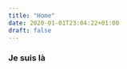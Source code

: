 ```yaml
---
title: "Home"
date: 2020-01-01T23:04:22+01:00
draft: false
---
```


<section>
    <h3>Je suis là</h3>
</section>
